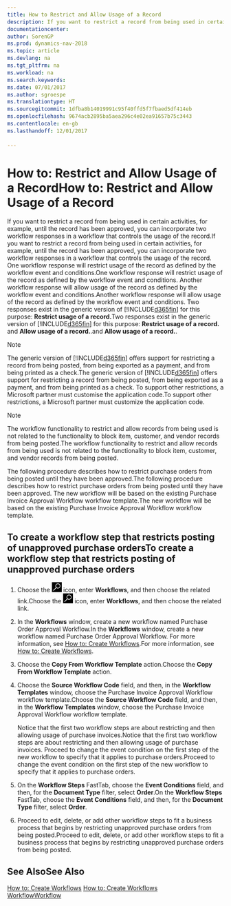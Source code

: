 ```yaml
---
title: How to Restrict and Allow Usage of a Record
description: If you want to restrict a record from being used in certain activities, for example, until the record has been approved, you can incorporate two workflow responses in a workflow that controls the usage of the record.
documentationcenter: 
author: SorenGP
ms.prod: dynamics-nav-2018
ms.topic: article
ms.devlang: na
ms.tgt_pltfrm: na
ms.workload: na
ms.search.keywords: 
ms.date: 07/01/2017
ms.author: sgroespe
ms.translationtype: HT
ms.sourcegitcommit: 1dfba8b14019991c95f40ffd5f7fbaed5df414eb
ms.openlocfilehash: 9674acb2895ba5aea296c4e02ea91657b75c3443
ms.contentlocale: en-gb
ms.lasthandoff: 12/01/2017

---
```

# <a name="how-to-restrict-and-allow-usage-of-a-record"></a><span data-ttu-id="077c1-103">How to: Restrict and Allow Usage of a Record</span><span class="sxs-lookup"><span data-stu-id="077c1-103">How to: Restrict and Allow Usage of a Record</span></span>
<span data-ttu-id="077c1-104">If you want to restrict a record from being used in certain activities, for example, until the record has been approved, you can incorporate two workflow responses in a workflow that controls the usage of the record.</span><span class="sxs-lookup"><span data-stu-id="077c1-104">If you want to restrict a record from being used in certain activities, for example, until the record has been approved, you can incorporate two workflow responses in a workflow that controls the usage of the record.</span></span> <span data-ttu-id="077c1-105">One workflow response will restrict usage of the record as defined by the workflow event and conditions.</span><span class="sxs-lookup"><span data-stu-id="077c1-105">One workflow response will restrict usage of the record as defined by the workflow event and conditions.</span></span> <span data-ttu-id="077c1-106">Another workflow response will allow usage of the record as defined by the workflow event and conditions.</span><span class="sxs-lookup"><span data-stu-id="077c1-106">Another workflow response will allow usage of the record as defined by the workflow event and conditions.</span></span> <span data-ttu-id="077c1-107">Two responses exist in the generic version of [!INCLUDE[d365fin](includes/d365fin_md.md)] for this purpose: **Restrict usage of a record.**</span><span class="sxs-lookup"><span data-stu-id="077c1-107">Two responses exist in the generic version of [!INCLUDE[d365fin](includes/d365fin_md.md)] for this purpose: **Restrict usage of a record.**</span></span> <span data-ttu-id="077c1-108">and **Allow usage of a record.**.</span><span class="sxs-lookup"><span data-stu-id="077c1-108">and **Allow usage of a record.**.</span></span>

> [!NOTE]  
>  <span data-ttu-id="077c1-109">The generic version of [!INCLUDE[d365fin](includes/d365fin_md.md)] offers support for restricting a record from being posted, from being exported as a payment, and from being printed as a check.</span><span class="sxs-lookup"><span data-stu-id="077c1-109">The generic version of [!INCLUDE[d365fin](includes/d365fin_md.md)] offers support for restricting a record from being posted, from being exported as a payment, and from being printed as a check.</span></span> <span data-ttu-id="077c1-110">To support other restrictions, a Microsoft partner must customise the application code.</span><span class="sxs-lookup"><span data-stu-id="077c1-110">To support other restrictions, a Microsoft partner must customize the application code.</span></span>  

> [!NOTE]  
>  <span data-ttu-id="077c1-111">The workflow functionality to restrict and allow records from being used is not related to the functionality to block item, customer, and vendor records from being posted.</span><span class="sxs-lookup"><span data-stu-id="077c1-111">The workflow functionality to restrict and allow records from being used is not related to the functionality to block item, customer, and vendor records from being posted.</span></span>

<span data-ttu-id="077c1-112">The following procedure describes how to restrict purchase orders from being posted until they have been approved.</span><span class="sxs-lookup"><span data-stu-id="077c1-112">The following procedure describes how to restrict purchase orders from being posted until they have been approved.</span></span> <span data-ttu-id="077c1-113">The new workflow will be based on the existing Purchase Invoice Approval Workflow workflow template.</span><span class="sxs-lookup"><span data-stu-id="077c1-113">The new workflow will be based on the existing Purchase Invoice Approval Workflow workflow template.</span></span>  

## <a name="to-create-a-workflow-step-that-restricts-posting-of-unapproved-purchase-orders"></a><span data-ttu-id="077c1-114">To create a workflow step that restricts posting of unapproved purchase orders</span><span class="sxs-lookup"><span data-stu-id="077c1-114">To create a workflow step that restricts posting of unapproved purchase orders</span></span>  
1. <span data-ttu-id="077c1-115">Choose the ![Search for Page or Report](media/ui-search/search_small.png "Search for Page or Report icon") icon, enter **Workflows**, and then choose the related link.</span><span class="sxs-lookup"><span data-stu-id="077c1-115">Choose the ![Search for Page or Report](media/ui-search/search_small.png "Search for Page or Report icon") icon, enter **Workflows**, and then choose the related link.</span></span>  
2. <span data-ttu-id="077c1-116">In the **Workflows** window, create a new workflow named Purchase Order Approval Workflow.</span><span class="sxs-lookup"><span data-stu-id="077c1-116">In the **Workflows** window, create a new workflow named Purchase Order Approval Workflow.</span></span> <span data-ttu-id="077c1-117">For more information, see [How to: Create Workflows](across-how-to-create-workflows.md).</span><span class="sxs-lookup"><span data-stu-id="077c1-117">For more information, see [How to: Create Workflows](across-how-to-create-workflows.md).</span></span>  
3. <span data-ttu-id="077c1-118">Choose the **Copy From Workflow Template** action.</span><span class="sxs-lookup"><span data-stu-id="077c1-118">Choose the **Copy From Workflow Template** action.</span></span>  
4. <span data-ttu-id="077c1-119">Choose the **Source Workflow Code** field, and then, in the **Workflow Templates** window, choose the Purchase Invoice Approval Workflow workflow template.</span><span class="sxs-lookup"><span data-stu-id="077c1-119">Choose the **Source Workflow Code** field, and then, in the **Workflow Templates** window, choose the Purchase Invoice Approval Workflow workflow template.</span></span>  

     <span data-ttu-id="077c1-120">Notice that the first two workflow steps are about restricting and then allowing usage of purchase invoices.</span><span class="sxs-lookup"><span data-stu-id="077c1-120">Notice that the first two workflow steps are about restricting and then allowing usage of purchase invoices.</span></span> <span data-ttu-id="077c1-121">Proceed to change the event condition on the first step of the new workflow to specify that it applies to purchase orders.</span><span class="sxs-lookup"><span data-stu-id="077c1-121">Proceed to change the event condition on the first step of the new workflow to specify that it applies to purchase orders.</span></span>  
5. <span data-ttu-id="077c1-122">On the **Workflow Steps** FastTab, choose the **Event Conditions** field, and then, for the **Document Type** filter, select **Order**.</span><span class="sxs-lookup"><span data-stu-id="077c1-122">On the **Workflow Steps** FastTab, choose the **Event Conditions** field, and then, for the **Document Type** filter, select **Order**.</span></span>  
6. <span data-ttu-id="077c1-123">Proceed to edit, delete, or add other workflow steps to fit a business process that begins by restricting unapproved purchase orders from being posted.</span><span class="sxs-lookup"><span data-stu-id="077c1-123">Proceed to edit, delete, or add other workflow steps to fit a business process that begins by restricting unapproved purchase orders from being posted.</span></span>  

## <a name="see-also"></a><span data-ttu-id="077c1-124">See Also</span><span class="sxs-lookup"><span data-stu-id="077c1-124">See Also</span></span>  
<span data-ttu-id="077c1-125">[How to: Create Workflows](across-how-to-create-workflows.md) </span><span class="sxs-lookup"><span data-stu-id="077c1-125">[How to: Create Workflows](across-how-to-create-workflows.md) </span></span>  
[<span data-ttu-id="077c1-126">Workflow</span><span class="sxs-lookup"><span data-stu-id="077c1-126">Workflow</span></span>](across-workflow.md)   

